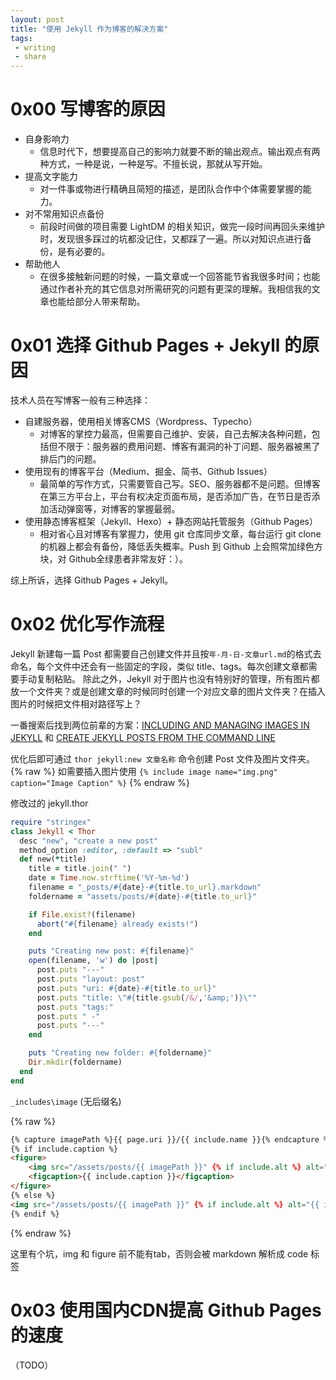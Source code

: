 ```yaml
---
layout: post
title: "使用 Jekyll 作为博客的解决方案"
tags:
 - writing
 - share
---
```


# 0x00 写博客的原因
+ 自身影响力
    + 信息时代下，想要提高自己的影响力就要不断的输出观点。输出观点有两种方式，一种是说，一种是写。不擅长说，那就从写开始。
+ 提高文字能力
    + 对一件事或物进行精确且简短的描述，是团队合作中个体需要掌握的能力。
+ 对不常用知识点备份
    + 前段时间做的项目需要 LightDM 的相关知识，做完一段时间再回头来维护时，发现很多踩过的坑都没记住，又都踩了一遍。所以对知识点进行备份，是有必要的。
+ 帮助他人
    + 在很多接触新问题的时候，一篇文章或一个回答能节省我很多时间；也能通过作者补充的其它信息对所需研究的问题有更深的理解。我相信我的文章也能给部分人带来帮助。


# 0x01 选择 Github Pages + Jekyll 的原因
技术人员在写博客一般有三种选择：
+ 自建服务器，使用相关博客CMS（Wordpress、Typecho）
    + 对博客的掌控力最高，但需要自己维护、安装，自己去解决各种问题，包括但不限于：服务器的费用问题、博客有漏洞的补丁问题、服务器被黑了排后门的问题。
+ 使用现有的博客平台（Medium、掘金、简书、Github Issues）
    + 最简单的写作方式，只需要管自己写。SEO、服务器都不是问题。但博客在第三方平台上，平台有权决定页面布局，是否添加广告，在节日是否添加活动弹窗等，对博客的掌握最弱。
+ 使用静态博客框架（Jekyll、Hexo）+ 静态网站托管服务（Github Pages）
    + 相对省心且对博客有掌握力，使用 git 仓库同步文章，每台运行 git clone 的机器上都会有备份，降低丢失概率。Push 到 Github 上会照常加绿色方块，对 Github全绿患者非常友好：）。

综上所诉，选择 Github Pages + Jekyll。

# 0x02 优化写作流程 
Jekyll 新建每一篇 Post 都需要自己创建文件并且按`年-月-日-文章url.md`的格式去命名，每个文件中还会有一些固定的字段，类似 title、tags。每次创建文章都需要手动复制粘贴。
除此之外，Jekyll 对于图片也没有特别好的管理，所有图片都放一个文件夹？或是创建文章的时候同时创建一个对应文章的图片文件夹？在插入图片的时候把文件相对路径写上？
    
一番搜索后找到两位前辈的方案：[INCLUDING AND MANAGING IMAGES IN JEKYLL](https://eduardoboucas.com/blog/2014/12/07/including-and-managing-images-in-jekyll.html) 和 [CREATE JEKYLL POSTS FROM THE COMMAND LINE](https://gist.github.com/ichadhr/0b4e35174c7e90c0b31b)

优化后即可通过 `thor jekyll:new 文章名称` 命令创建 Post 文件及图片文件夹。
{% raw %}
如需要插入图片使用 `{% include image name="img.png" caption="Image Caption" %}`
{% endraw %}

修改过的 jekyll.thor
```ruby
require "stringex"
class Jekyll < Thor
  desc "new", "create a new post"
  method_option :editor, :default => "subl"
  def new(*title)
    title = title.join(" ")
    date = Time.now.strftime('%Y-%m-%d')
    filename = "_posts/#{date}-#{title.to_url}.markdown"
    foldername = "assets/posts/#{date}-#{title.to_url}"

    if File.exist?(filename)
      abort("#{filename} already exists!")
    end

    puts "Creating new post: #{filename}"
    open(filename, 'w') do |post|
      post.puts "---"
      post.puts "layout: post"
      post.puts "uri: #{date}-#{title.to_url}"
      post.puts "title: \"#{title.gsub(/&/,'&amp;')}\""
      post.puts "tags:"
      post.puts " -"
      post.puts "---"
    end

    puts "Creating new folder: #{foldername}"
    Dir.mkdir(foldername)
  end
end
```

`_includes\image` (无后缀名)

{% raw %}
```html
{% capture imagePath %}{{ page.uri }}/{{ include.name }}{% endcapture %}
{% if include.caption %}
<figure>
    <img src="/assets/posts/{{ imagePath }}" {% if include.alt %} alt="{{ include.alt }}" {% endif %} {% if include.width %} width="{{ include.width }}" {% endif %}/>
    <figcaption>{{ include.caption }}</figcaption>
</figure>
{% else %}
<img src="/assets/posts/{{ imagePath }}" {% if include.alt %} alt="{{ include.alt }}" {% endif %} {% if include.width %} width="{{ include.width }}" {% endif %}/>
{% endif %}
```
{% endraw %}

这里有个坑，img 和 figure 前不能有tab，否则会被 markdown 解析成 code 标签
# 0x03 使用国内CDN提高 Github Pages 的速度
（TODO）